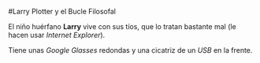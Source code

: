 #Larry Plotter y el Bucle Filosofal

El niño huérfano **Larry** vive con sus tíos, que lo tratan bastante mal
(le hacen usar *Internet Explorer*).

Tiene unas *Google Glasses* redondas y una cicatriz de un *USB* en la frente.
